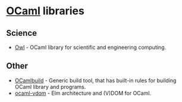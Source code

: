 # [OCaml](https://ocaml.org) libraries

## Science

- [Owl](https://github.com/owlbarn/owl) - OCaml library for scientific and engineering computing.

## Other

- [OCamlbuild](https://github.com/ocaml/ocamlbuild) - Generic build tool, that has built-in rules for building OCaml library and programs.
- [ocaml-vdom](https://github.com/LexiFi/ocaml-vdom) - Elm architecture and (V)DOM for OCaml.